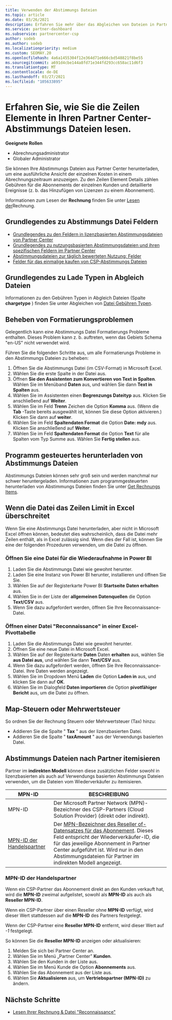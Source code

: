 ```yaml
---
title: Verwenden der Abstimmungs Dateien
ms.topic: article
ms.date: 03/26/2021
description: Erfahren Sie mehr über das Abgleichen von Dateien in Partner Center und über die Interpretation der detaillierten Zeilen Element Sichten für einen bestimmten Abrechnungszeitraum.
ms.service: partner-dashboard
ms.subservice: partnercenter-csp
author: sodeb
ms.author: sodeb
ms.localizationpriority: medium
ms.custom: SEOMAY.20
ms.openlocfilehash: 4a6a1455304f12e364d71e666cbd548821f8be55
ms.sourcegitcommit: a691d4cbe144a8fd71e344fd293cc658ac11d6f3
ms.translationtype: MT
ms.contentlocale: de-DE
ms.lasthandoff: 03/27/2021
ms.locfileid: "105633895"
---
```

# <a name="learn-how-to-read-the-line-items-in-your-partner-center-reconciliation-files"></a>Erfahren Sie, wie Sie die Zeilen Elemente in Ihren Partner Center-Abstimmungs Dateien lesen.

**Geeignete Rollen**

- Abrechnungsadministrator
- Globaler Administrator

Sie können Ihre Abstimmungs Dateien aus Partner Center herunterladen, um eine ausführliche Ansicht der einzelnen Kosten in einem Abrechnungszeitraum anzuzeigen. Zu den Zeilen Element Details zählen Gebühren für die Abonnements der einzelnen Kunden und detaillierte Ereignisse (z. b. das Hinzufügen von Lizenzen zu einem Abonnement).

Informationen zum Lesen der **Rechnung** finden Sie unter [Lesen der](read-your-bill.md)Rechnung.

## <a name="understand-reconciliation-file-fields"></a>Grundlegendes zu Abstimmungs Datei Feldern

- [Grundlegendes zu den Feldern in lizenzbasierten Abstimmungsdateien von Partner Center](license-based-recon-files.md)
- [Grundlegendes zu nutzungsbasierten Abstimmungsdateien und ihren spezifischen Feldern im Partner Center](usage-based-recon-files.md)
- [Abstimmungsdateien zur täglich bewerteten Nutzung: Felder](daily-rated-usage-recon-files.md)
- [Felder für das einmalige kaufen von CSP-Abstimmungs Dateien](modern-invoice-reconciliation-file.md)

## <a name="understand-charge-types-in-reconciliation-files"></a>Grundlegendes zu Lade Typen in Abgleich Dateien

Informationen zu den Gebühren Typen in Abgleich Dateien (Spalte **chargetype** ) finden Sie unter Abgleichen von [Datei Gebühren Typen](recon-file-charge-types.md).

## <a name="fix-formatting-issues"></a>Beheben von Formatierungsproblemen

Gelegentlich kann eine Abstimmungs Datei Formatierungs Probleme enthalten. Dieses Problem kann z. b. auftreten, wenn das Gebiets Schema "en-US" nicht verwendet wird.

Führen Sie die folgenden Schritte aus, um alle Formatierungs Probleme in den Abstimmungs Dateien zu beheben:

1. Öffnen Sie die Abstimmungs Datei (im CSV-Format) in Microsoft Excel.
2. Wählen Sie die erste Spalte in der Datei aus.
3. Öffnen **Sie den Assistenten zum Konvertieren von Text in Spalten**. Wählen Sie im Menüband **Daten** aus, und wählen Sie dann **Text in Spalten** aus.
4. Wählen Sie im Assistenten einen **Begrenzungs Dateityp** aus. Klicken Sie anschließend auf **Weiter**.
5. Wählen Sie im Feld **Trenn** Zeichen die Option **Komma** aus. (Wenn die **Tab** -Taste bereits ausgewählt ist, können Sie diese Option aktivieren.) Klicken Sie dann auf **weiter**.
6. Wählen Sie im Feld **Spaltendaten Format** die Option **Date: mdy** aus. Klicken Sie anschließend auf **Weiter**.
7. Wählen Sie im Feld **Spaltendaten Format** die Option **Text** für alle Spalten vom Typ Summe aus. Wählen Sie **Fertig stellen** aus.

## <a name="download-reconciliation-files-programmatically"></a>Programm gesteuertes herunterladen von Abstimmungs Dateien

Abstimmungs Dateien können sehr groß sein und werden manchmal nur schwer heruntergeladen. Informationen zum programmgesteuerten herunterladen von Abstimmungs Dateien finden Sie unter [Get Rechnungs Items](/partner-center/develop/get-invoiceline-items).

## <a name="if-your-file-exceeds-the-row-limit-in-excel"></a>Wenn die Datei das Zeilen Limit in Excel überschreitet

Wenn Sie eine Abstimmungs Datei herunterladen, aber nicht in Microsoft Excel öffnen können, bedeutet dies wahrscheinlich, dass die Datei mehr Zeilen enthält, als in Excel zulässig sind. Wenn dies der Fall ist, können Sie eine der folgenden Prozeduren verwenden, um die Datei zu öffnen.

### <a name="open-a-recon-file-in-power-bi"></a>Öffnen Sie eine Datei für die Wiederaufnahme in Power BI

1. Laden Sie die Abstimmungs Datei wie gewohnt herunter.
2. Laden Sie eine Instanz von Power BI herunter, installieren und öffnen Sie Sie.
3. Wählen Sie auf der Registerkarte Power BI **Startseite** **Daten erhalten** aus.
4. Wählen Sie in der Liste der **allgemeinen Datenquellen** die Option **Text/CSV** aus.
5. Wenn Sie dazu aufgefordert werden, öffnen Sie Ihre Reconnaissance-Datei.

### <a name="open-a-recon-file-in-an-excel-pivot-table"></a>Öffnen einer Datei "Reconnaissance" in einer Excel-Pivottabelle

1. Laden Sie die Abstimmungs Datei wie gewohnt herunter.
2. Öffnen Sie eine neue Datei in Microsoft Excel.
3. Wählen Sie auf der Registerkarte **Daten** Daten **erhalten** aus, wählen Sie **aus Datei aus**, und wählen Sie dann **Text/CSV** aus.
4. Wenn Sie dazu aufgefordert werden, öffnen Sie Ihre Reconnaissance-Datei. Ihre Daten werden angezeigt.
5. Wählen Sie im Dropdown Menü **Laden** die Option **Laden in** aus, und klicken Sie dann auf **OK**.
6. Wählen Sie im Dialogfeld **Daten importieren** die Option **pivotfähiger Bericht** aus, um die Datei zu öffnen.

## <a name="map-taxes-or-vat"></a>Map-Steuern oder Mehrwertsteuer

So ordnen Sie der Rechnung Steuern oder Mehrwertsteuer (Tax) hinzu:

- Addieren Sie die Spalte " **Tax** " aus der lizenzbasierten Datei.
- Addieren Sie die Spalte " **taxAmount** " aus der Verwendungs basierten Datei.

## <a name="itemize-reconciliation-files-by-partner"></a>Abstimmungs Dateien nach Partner itemisieren

Partner im **indirekten Modell** können diese zusätzlichen Felder sowohl in lizenzbasierten als auch auf Verwendungs basierten Abstimmungs Dateien verwenden, um die Dateien vom Wiederverkäufer zu itemisieren.

| MPN-ID | BESCHREIBUNG |
| ------ | ----------- |
| MPN-ID | Der Microsoft Partner Network (MPN)-Bezeichner des CSP-Partners (Cloud Solution Provider) (direkt oder indirekt). |
| [MPN-ID der Handelspartner](#reseller-mpn-id) | Der [MPN-Bezeichner des Reseller of-Datensatzes für das Abonnement](#reseller-mpn-id). Dieses Feld entspricht der Wiederverkäufer-ID, die für das jeweilige Abonnement in Partner Center aufgeführt ist. Wird nur in den Abstimmungsdateien für Partner im indirekten Modell angezeigt. |

### <a name="reseller-mpn-id"></a>MPN-ID der Handelspartner

Wenn ein CSP-Partner das Abonnement direkt an den Kunden verkauft hat, wird die **MPN-ID** zweimal aufgelistet, sowohl als **MPN-ID** als auch als **Reseller MPN-ID**.

Wenn ein CSP-Partner über einen Reseller ohne **MPN-ID** verfügt, wird dieser Wert stattdessen auf die **MPN-ID** des Partners festgelegt.

Wenn der CSP-Partner eine **Reseller MPN-ID** entfernt, wird dieser Wert auf *-1* festgelegt.

So können Sie die **Reseller MPN-ID** anzeigen oder aktualisieren:

1. Melden Sie sich bei Partner Center an.
2. Wählen Sie im Menü „Partner Center” **Kunden**.
3. Wählen Sie den Kunden in der Liste aus.
4. Wählen Sie im Menü Kunde die Option **Abonnements** aus.
5. Wählen Sie das Abonnement aus der Liste aus.
6. Wählen Sie **Aktualisieren** aus, um **Vertriebspartner (MPN-ID)** zu ändern.

## <a name="next-steps"></a>Nächste Schritte

- [Lesen Ihrer Rechnung & Datei "Reconnaissance"](read-your-bill.md) 